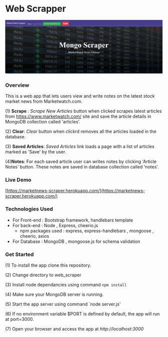 # Web Scrapper
![](./public/assets/images/frontPage.PNG)

### Overview
This is a web app that lets users view and write notes on the latest stock market news from Marketwatch.com.

(1) __Scrape__ : _Scrape New Articles_ button when clicked scrapes latest articles from https://www.marketwatch.com/ site and save the article details in MongoDB collection called 'articles'.

(2) __Clear__: _Clear_ button when clickrd removes all the articles loaded in the database.

(3) __Saved Articles__: _Saved Articles_ link loads a page with a list of articles marked as 'Save' by the user. 

(4)__Notes__: For each saved article user can writes notes by clicking 'Article Notes' button. These notes are saved in database collection called 'notes'.

### Live Demo
[https://marketnews-scraper.herokuapp.com/](https://marketnews-scraper.herokuapp.com/)

### Technologies Used
* For Front-end : Bootstrap framework, handlebars template 
* For back-end : Node , Express, cheerio.js
  * npm packages used : express, express-handlebars , mongoose , cheerio, axios
* For Database : MongoDB , mongoose.js for schema validation

### Get Started
(1) To install the app clone this repository.

(2) Change directory to web_scraper

(3) Install node dependancies using command `npm install`

(4) Make sure your MongoDB server is running. 

(5) Start the app server using command `node server.js'

(6) If no environment variable $PORT is defined by default, the app will run at port=3000. 

(7) Open your browser and access the app at _http://localhost:3000_

